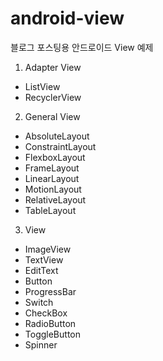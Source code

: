 # android-view
블로그 포스팅용 안드로이드 View 예제

1. Adapter View
 - ListView
 - RecyclerView
   
2. General View
 - AbsoluteLayout
 - ConstraintLayout
 - FlexboxLayout
 - FrameLayout
 - LinearLayout
 - MotionLayout
 - RelativeLayout
 - TableLayout
  
3. View
 - ImageView
 - TextView
 - EditText
 - Button
 - ProgressBar
 - Switch
 - CheckBox
 - RadioButton
 - ToggleButton
 - Spinner